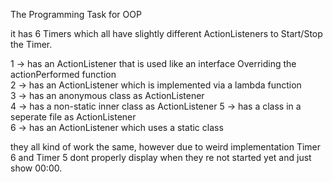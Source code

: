 The Programming Task for OOP

it has 6 Timers which all have slightly different ActionListeners to Start/Stop the Timer.

1 -> has an ActionListener that is used like an interface Overriding the actionPerformed function  
2 -> has an ActionListener which is implemented via a lambda function  
3 -> has an anonymous class as ActionListener  
4 -> has a non-static inner class as ActionListener 
5 -> has a class in a seperate file as ActionListener<br>
6 -> has an ActionListener which uses a static class  

they all kind of work the same, however due to weird implementation Timer 6 and Timer 5 dont properly display when they re not started yet and just show 00:00.  
